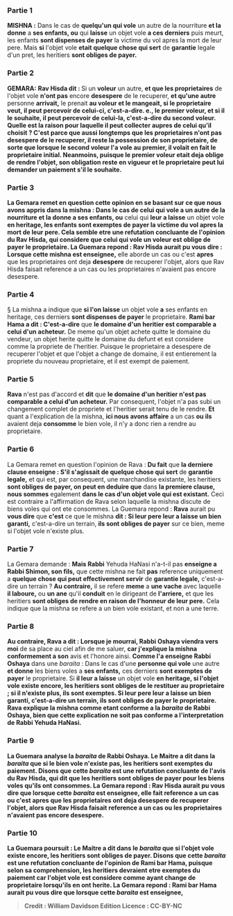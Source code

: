 
### Partie 1
<strong>MISHNA :</strong> Dans le cas de <b>quelqu'un qui vole</b> un autre de la nourriture <b>et la donne</b> a <b>ses enfants, ou</b> qui <b>laisse</b> un objet vole <b>a ces derniers</b> puis meurt, les enfants <b>sont dispenses de payer</b> la victime du vol apres la mort de leur pere. Mais <b>si</b> l'objet vole <b>etait quelque chose qui sert</b> de <b>garantie</b> legale d'un pret, les heritiers <b>sont obliges de payer.</b>

### Partie 2
<strong>GEMARA:</strong> <b>Rav Hisda dit : </b> Si un <b>voleur</b> un autre, <b>et que les proprietaires</b> de l'objet vole <b>n'ont pas</b> encore <b>desespere</b> de le recuperer, <b>et qu'une autre</b> personne <b>arrivait,</b> le prenait <b>au voleur <b>et le mangeait,</b> si le proprietaire <b>veut, il peut percevoir de celui-ci,</b> c'est-a-dire. e., le premier voleur, et si <b>il le souhaite, il peut percevoir de celui-la,</b> c'est-a-dire du second voleur. <b>Quelle est la raison</b> pour laquelle il peut collecter aupres de celui qu'il choisit ? C'est parce que <b>aussi longtemps que les proprietaires n'ont pas desespere</b> de le recuperer, <b>il reste la possession de son proprietaire,</b> de sorte que lorsque le second voleur l'a vole au premier, il volait en fait le proprietaire initial. Neanmoins, puisque le premier voleur etait deja oblige de rendre l'objet, son obligation reste en vigueur et le proprietaire peut lui demander un paiement s'il le souhaite.

### Partie 3
La Gemara remet en question cette opinion en se basant sur ce que <b>nous avons appris</b> dans la mishna : Dans le cas de <b>celui qui vole</b> a un autre de la nourriture <b>et la donne</b> a ses enfants, ou</b> celui qui <b>leur a laisse</b> un objet vole <b>en heritage, les enfants <b>sont exemptes de payer</b> la victime du vol apres la mort de leur pere. Cela semble etre <b>une refutation concluante</b> de l'opinion <b>du Rav Hisda,</b> qui considere que celui qui vole un voleur est oblige de payer le proprietaire. La Guemara repond : <b>Rav Hisda</b> aurait pu <b>vous dire : Lorsque cette mishna</b> est enseignee,</b> elle aborde un cas ou c'est <b>apres</b> que les proprietaires ont deja <b>desespere</b> de recuperer l'objet, alors que Rav Hisda faisait reference a un cas ou les proprietaires n'avaient pas encore desespere.

### Partie 4
§ La mishna a indique que <b>si l'on laisse</b> un objet vole <b>a</b> ses enfants en heritage, ces derniers <b>sont dispenses de payer</b> le proprietaire. <b>Rami bar Hama a dit : C'est-a-dire</b> que <b>le domaine d'un heritier est comparable a celui d'un acheteur.</b> De meme qu'un objet achete quitte le domaine du vendeur, un objet herite quitte le domaine du defunt et est considere comme la propriete de l'heritier. Puisque le proprietaire a desespere de recuperer l'objet et que l'objet a change de domaine, il est entierement la propriete du nouveau proprietaire, et il est exempt de paiement.

### Partie 5
<b>Rava</b> n'est pas d'accord et <b>dit</b> que <b>le domaine d'un heritier n'est pas comparable a celui d'un acheteur.</b> Par consequent, l'objet n'a pas subi un changement complet de propriete et l'heritier serait tenu de le rendre. <b>Et</b> quant a l'explication de la mishna, <b>ici nous avons affaire</b> a un cas <b>ou ils</b> avaient deja <b>consomme</b> le bien vole, il n'y a donc rien a rendre au proprietaire.

### Partie 6
La Gemara remet en question l'opinion de Rava : <b>Du fait</b> que <b>la derniere clause enseigne : S'il s'agissait de quelque chose qui sert</b> de <b>garantie legale,</b> et qui est, par consequent, une marchandise existante, les heritiers <b>sont obliges de payer, on peut en deduire que</b> dans <b>la premiere clause, nous sommes</b> egalement <b>dans le cas d'un objet vole qui est existant.</b> Ceci est contraire a l'affirmation de Rava selon laquelle la mishna discute de biens voles qui ont ete consommes. La Guemara repond : <b>Rava</b> aurait pu <b>vous dire</b> que <b>c'est</b> ce que le mishna <b>dit : Si leur pere leur a laisse un bien garanti,</b> c'est-a-dire un terrain, <b>ils sont obliges de payer</b> sur ce bien, meme si l'objet vole n'existe plus.

### Partie 7
La Gemara demande : <b>Mais Rabbi</b> Yehuda HaNasi n'a-t-il pas <b>enseigne a Rabbi Shimon, son fils,</b> que cette mishna ne fait <b>pas</b> reference uniquement a <b>quelque chose qui peut effectivement servir</b> de <b>garantie legale,</b> c'est-a-dire un terrain ? <b>Au contraire,</b> il se refere <b>meme</b> a <b>une vache</b> avec laquelle <b>il laboure,</b> ou <b>un ane</b> qu'il <b>conduit</b> en le dirigeant de <b>l'arriere,</b> et que les heritiers <b>sont obliges de rendre en raison de l'honneur de leur pere.</b> Cela indique que la mishna se refere a un bien vole existant, et non a une terre.

### Partie 8
<b>Au contraire, Rava a dit : Lorsque je mourrai, Rabbi Oshaya viendra vers moi</b> de sa place au ciel afin de me saluer, <b>car j'explique la mishna conformement a son</b> avis et l'honore ainsi. <b>Comme l'a enseigne Rabbi Oshaya</b> dans une <i>baraita</i> : Dans le cas d'une <b>personne qui vole</b> une autre <b>et donne</b> les biens voles a <b>ses enfants,</b> ces derniers <b>sont exemptes de payer</b> le proprietaire. Si <b>il leur a laisse</b> un objet vole <b>en heritage, si <b>l'objet vole existe encore,</b> les heritiers <b>sont obliges</b> de le restituer au proprietaire ; si <b>il n'existe plus,</b> ils <b>sont exemptes.</b> Si <b>leur pere leur a laisse un bien garanti,</b> c'est-a-dire un terrain, <b>ils sont obliges de payer</b> le proprietaire. Rava explique la mishna comme etant conforme a la <i>baraita</i> de Rabbi Oshaya, bien que cette explication ne soit pas conforme a l'interpretation de Rabbi Yehuda HaNasi.

### Partie 9
La Guemara analyse la <i>baraita</i> de Rabbi Oshaya. <b>Le Maitre a dit</b> dans la <i>baraita</i> que si le <b>bien vole n'existe pas,</b> les heritiers <b>sont exemptes</b> du paiement. <b>Disons que</b> cette <i>baraita</i> <b>est une refutation concluante</b> de l'avis <b>du Rav Hisda,</b> qui dit que les heritiers sont obliges de payer pour les biens voles qu'ils ont consommes. La Gemara repond : <b>Rav Hisda</b> aurait pu <b>vous dire</b> que <b>lorsque cette</b> <i>baraita</i> <b>est enseignee,</b> elle fait reference a un cas ou c'est <b>apres</b> que les proprietaires ont deja <b>desespere</b> de recuperer l'objet, alors que Rav Hisda faisait reference a un cas ou les proprietaires n'avaient pas encore desespere.

### Partie 10
La Guemara poursuit : <b>Le Maitre a dit</b> dans le <i>baraita</i> que si l'<b>objet vole existe encore,</b> les heritiers <b>sont obliges de payer. Disons que</b> cette <i>baraita</i> <b>est une refutation concluante</b> de l'opinion <b>de Rami bar Hama,</b> puisque selon sa comprehension, les heritiers devraient etre exemptes du paiement car l'objet vole est considere comme ayant change de proprietaire lorsqu'ils en ont herite. La Gemara repond : <b>Rami bar Hama</b> aurait pu <b>vous dire</b> que <b>lorsque cette</b> <i>baraita</i> <b>est enseignee,</b>

>Credit : William Davidson Edition
>Licence : CC-BY-NC